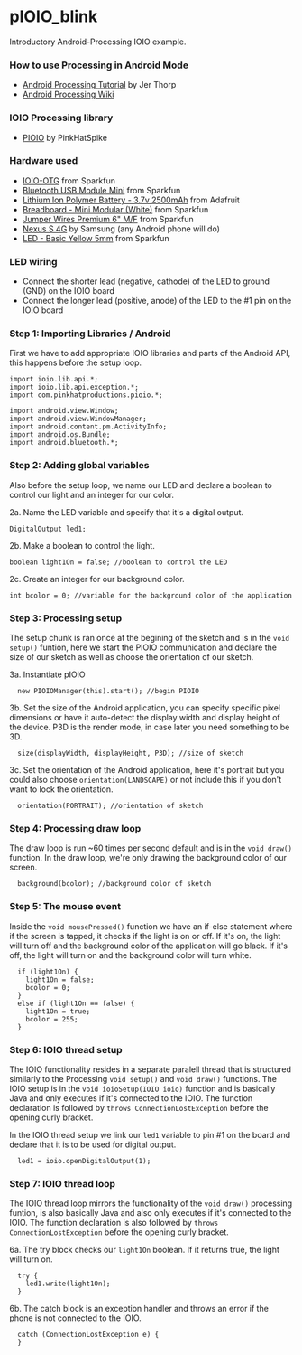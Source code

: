 pIOIO_blink
===========

Introductory Android-Processing IOIO example.

### How to use Processing in Android Mode
   * <a href="http://processing.org/tutorials/android/">Android Processing Tutorial</a> by Jer Thorp
   * <a href="http://wiki.processing.org/w/Android">Android Processing Wiki</a>

### IOIO Processing library
  * <a href="https://github.com/PinkHatSpike/pioio">PIOIO</a> by PinkHatSpike

### Hardware used
  * <a href="https://www.sparkfun.com/products/11343">IOIO-OTG</a> from Sparkfun
  * <a href="https://www.sparkfun.com/products/9434">Bluetooth USB Module Mini</a> from Sparkfun
  * <a href="http://www.adafruit.com/products/328">Lithium Ion Polymer Battery - 3.7v 2500mAh</a> from Adafruit
  * <a href="https://www.sparkfun.com/products/12043">Breadboard - Mini Modular (White)</a> from Sparkfun
  * <a href="https://www.sparkfun.com/products/9140">Jumper Wires Premium 6" M/F</a> from Sparkfun
  * <a href="http://www.amazon.com/Samsung-Nexus-Android-Phone-Sprint/dp/B0050DDVUI">Nexus S 4G</a> by Samsung (any Android phone will do)
  * <a href="https://www.sparkfun.com/products/9594">LED - Basic Yellow 5mm</a> from Sparkfun

### LED wiring
  * Connect the shorter lead (negative, cathode) of the LED to ground (GND) on the IOIO board
  * Connect the longer lead (positive, anode) of the LED to the #1 pin on the IOIO board

### Step 1: Importing Libraries / Android
First we have to add appropriate IOIO libraries and parts of the Android API, this happens before the setup loop.
```
import ioio.lib.api.*;
import ioio.lib.api.exception.*;
import com.pinkhatproductions.pioio.*;

import android.view.Window;
import android.view.WindowManager;
import android.content.pm.ActivityInfo;
import android.os.Bundle;
import android.bluetooth.*;
```

### Step 2: Adding global variables
Also before the setup loop, we name our LED and declare a boolean to control our light and an integer for our color.

2a. Name the LED variable and specify that it's a digital output.
```
DigitalOutput led1;
```
2b. Make a boolean to control the light.
```
boolean light1On = false; //boolean to control the LED
```
2c. Create an integer for our background color.
```
int bcolor = 0; //variable for the background color of the application
```

### Step 3: Processing setup
The setup chunk is ran once at the begining of the sketch and is in the `void setup()` funtion, here we start the PIOIO communication and declare the size of our sketch as well as choose the orientation of our sketch.

3a. Instantiate pIOIO
```
  new PIOIOManager(this).start(); //begin PIOIO
```
3b. Set the size of the Android application, you can specify specific pixel dimensions or have it auto-detect the display width and display height of the device. P3D is the render mode, in case later you need something to be 3D.
```
  size(displayWidth, displayHeight, P3D); //size of sketch
```
3c. Set the orientation of the Android application, here it's portrait but you could also choose `orientation(LANDSCAPE)` or not include this if you don't want to lock the orientation.
```
  orientation(PORTRAIT); //orientation of sketch
```

### Step 4: Processing draw loop
The draw loop is run ~60 times per second default and is in the `void draw()` function. In the draw loop, we're only drawing the background color of our screen.
```
  background(bcolor); //background color of sketch
```

### Step 5: The mouse event
Inside the `void mousePressed()` function we have an if-else statement where if the screen is tapped, it checks if the light is on or off. If it's on, the light will turn off and the background color of the application will go black. If it's off, the light will turn on and the background color will turn white.
```
  if (light1On) {
    light1On = false;
    bcolor = 0;
  }
  else if (light1On == false) {
    light1On = true;
    bcolor = 255;
  }
```

### Step 6: IOIO thread setup
The IOIO functionality resides in a separate paralell thread that is structured similarly to the Processing `void setup()` and `void draw()` functions. The IOIO setup is in the `void ioioSetup(IOIO ioio)` function and is basically Java and only executes if it's connected to the IOIO. The function declaration is followed by `throws ConnectionLostException` before the opening curly bracket.

In the IOIO thread setup we link our `led1` variable to pin #1 on the board and declare that it is to be used for digital output.
```
  led1 = ioio.openDigitalOutput(1);
```

### Step 7: IOIO thread loop
The IOIO thread loop mirrors the functionality of the `void draw()` processing funtion, is also basically Java and also only executes if it's connected to the IOIO. The function declaration is also followed by `throws ConnectionLostException` before the opening curly bracket.

6a. The try block checks our `light1On` boolean. If it returns true, the light will turn on.
```
  try {
    led1.write(light1On);
  }
```
6b. The catch block is an exception handler and throws an error if the phone is not connected to the IOIO.
```
  catch (ConnectionLostException e) {
  }
```

